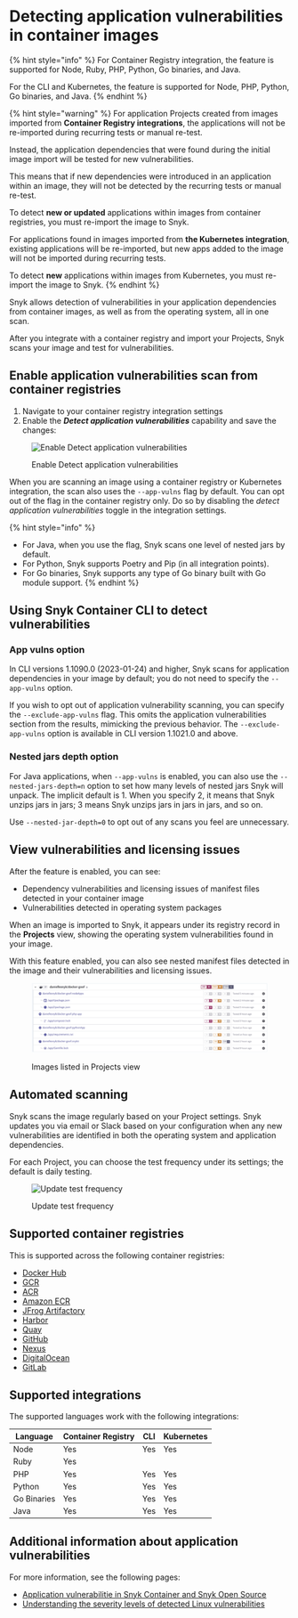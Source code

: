 # Detecting application vulnerabilities in container images

{% hint style="info" %}
For Container Registry integration, the feature is supported for Node, Ruby, PHP, Python, Go binaries, and Java.

For the CLI and Kubernetes, the feature is supported for Node, PHP, Python, Go binaries, and Java.
{% endhint %}

{% hint style="warning" %}
For application Projects created from images imported from **Container Registry integrations**, the applications will not be re-imported during recurring tests or manual re-test.

Instead, the application dependencies that were found during the initial image import will be tested for new vulnerabilities.

This means that if new dependencies were introduced in an application within an image, they will not be detected by the recurring tests or manual re-test.

To detect **new or updated** applications within images from container registries, you must re-import the image to Snyk.

For applications found in images imported from **the Kubernetes integration**, existing applications will be re-imported, but new apps added to the image will not be imported during recurring tests.

To detect **new** applications within images from Kubernetes, you must re-import the image to Snyk.
{% endhint %}

Snyk allows detection of vulnerabilities in your application dependencies from container images, as well as from the operating system, all in one scan.

After you integrate with a container registry and import your Projects, Snyk scans your image and test for vulnerabilities.

## Enable application vulnerabilities scan from container registries

1. Navigate to your container registry integration settings
2. Enable the _**Detect application vulnerabilities**_ capability and save the changes:

<figure><img src="../../.gitbook/assets/detect-app-vulns.png" alt="Enable Detect application vulnerabilities"><figcaption><p>Enable Detect application vulnerabilities</p></figcaption></figure>

When you are scanning an image using a container registry or Kubernetes integration, the scan also uses the `--app-vulns` flag by default. You can opt out of the flag in the container registry only. Do so by disabling the _detect application vulnerabilities_ toggle in the integration settings.

{% hint style="info" %}
* For Java, when you use the flag, Snyk scans one level of nested jars by default.
* For Python, Snyk supports Poetry and Pip (in all integration points).
* For Go binaries, Snyk supports any type of Go binary built with Go module support.
{% endhint %}

## Using Snyk Container CLI to detect vulnerabilities

### App vulns option

In CLI versions 1.1090.0 (2023-01-24) and higher, Snyk scans for application dependencies in your image by default; you do not need to specify the `--app-vulns` option.

If you wish to opt out of application vulnerability scanning, you can specify the `--exclude-app-vulns` flag. This omits the application vulnerabilities section from the results, mimicking the previous behavior. The `--exclude-app-vulns` option is available in CLI version 1.1021.0 and above.

### Nested jars depth option

For Java applications, when `--app-vulns` is enabled, you can also use the `--nested-jars-depth=n` option to set how many levels of nested jars Snyk will unpack. The implicit default is 1. When you specify 2, it means that Snyk unzips jars in jars; 3 means Snyk unzips jars in jars in jars, and so on.

Use `--nested-jar-depth=0` to opt out of any scans you feel are unnecessary.

## View vulnerabilities and licensing issues

After the feature is enabled, you can see:

* Dependency vulnerabilities and licensing issues of manifest files detected in your container image
* Vulnerabilities detected in operating system packages

When an image is imported to Snyk, it appears under its registry record in the **Projects** view, showing the operating system vulnerabilities found in your image.

With this feature enabled, you can also see nested manifest files detected in the image and their vulnerabilities and licensing issues.

<figure><img src="../../.gitbook/assets/mceclip2 (1) (1) (1) (3) (3) (4) (6) (1) (1) (1) (1) (1) (1) (1) (1) (1) (1) (1) (1) (1) (1) (1) (1) (1) (1) (1) (1) (1) (1) (1) (1) (1) (1) (1) (1) (1) (1) (1) (1) (1) (1) (1) (1) (1) (1) (1) (1) (1) (1) (1) (1) (1) (1) (1) (1) (1) (1) (1) (1) ( (36).png" alt="Images listed in Projects view"><figcaption><p>Images listed in Projects view</p></figcaption></figure>

## Automated scanning

Snyk scans the image regularly based on your Project settings. Snyk updates you via email or Slack based on your configuration when any new vulnerabilities are identified in both the operating system and application dependencies.

For each Project, you can choose the test frequency under its settings; the default is daily testing.

<figure><img src="../../.gitbook/assets/mceclip3 (1).png" alt="Update test frequency"><figcaption><p>Update test frequency</p></figcaption></figure>

## **Supported container registries**

This is supported across the following container registries:

* [Docker Hub](https://docs.snyk.io/snyk-container/image-scanning-library/docker-hub-image-scanning)
* [GCR](https://docs.snyk.io/snyk-container/image-scanning-library/gcr-image-scanning)
* [ACR](https://docs.snyk.io/snyk-container/image-scanning-library/acr-image-scanning)
* [Amazon ECR](https://docs.snyk.io/snyk-container/image-scanning-library/ecr-image-scanning)
* [JFrog Artifactory](https://docs.snyk.io/snyk-container/image-scanning-library/jfrog-artifactory-image-scanning)
* [Harbor](https://docs.snyk.io/products/snyk-container/image-scanning-library/harbor-image-scanning)
* [Quay](https://docs.snyk.io/products/snyk-container/image-scanning-library/quay-image-scanning)
* [GitHub](https://docs.snyk.io/products/snyk-container/image-scanning-library/github-container-registry-image-scanning)
* [Nexus](https://docs.snyk.io/products/snyk-container/image-scanning-library/nexus-image-scanningexsd)
* [DigitalOcean](https://docs.snyk.io/products/snyk-container/image-scanning-library/digitalocean-image-scanning)
* [GitLab](https://docs.snyk.io/products/snyk-container/image-scanning-library/gitlab-container-registry-image-scanning)

## **Supported integrations**

The supported languages work with the following integrations:

| **Language** | **Container Registry** | **CLI** | **Kubernetes** |
| ------------ | ---------------------- | ------- | -------------- |
| Node         | Yes                    | Yes     | Yes            |
| Ruby         | Yes                    |         |                |
| PHP          | Yes                    | Yes     | Yes            |
| Python       | Yes                    | Yes     | Yes            |
| Go Binaries  | Yes                    | Yes     | Yes            |
| Java         | Yes                    | Yes     | Yes            |

## Additional information about application vulnerabilities

For more information, see the following pages:

* [Application vulnerabilitie in Snyk Container and Snyk Open Source](../how-snyk-container-works/application-vulnerability-in-snyk-container-and-snyk-open-source.md)
* [Understanding the severity levels of detected Linux vulnerabilities](../how-snyk-container-works/understanding-linux-vulnerability-severity.md)
